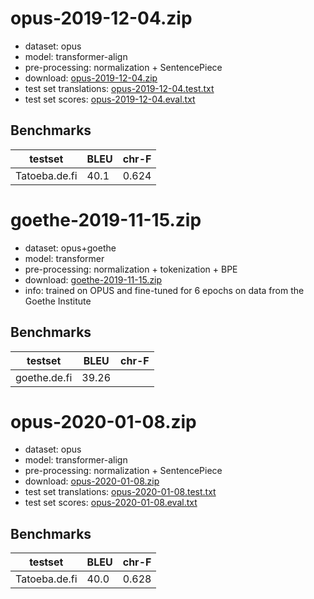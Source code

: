 # opus-2019-12-04.zip

* dataset: opus
* model: transformer-align
* pre-processing: normalization + SentencePiece
* download: [opus-2019-12-04.zip](https://object.pouta.csc.fi/OPUS-MT-models/de-fi/opus-2019-12-04.zip)
* test set translations: [opus-2019-12-04.test.txt](https://object.pouta.csc.fi/OPUS-MT-models/de-fi/opus-2019-12-04.test.txt)
* test set scores: [opus-2019-12-04.eval.txt](https://object.pouta.csc.fi/OPUS-MT-models/de-fi/opus-2019-12-04.eval.txt)

## Benchmarks

| testset               | BLEU  | chr-F |
|-----------------------|-------|-------|
| Tatoeba.de.fi 	| 40.1 	| 0.624 |



# goethe-2019-11-15.zip

* dataset: opus+goethe
* model: transformer
* pre-processing: normalization + tokenization + BPE
* download: [goethe-2019-11-15.zip](https://object.pouta.csc.fi/OPUS-MT-models/de-fi/goethe-2019-11-15.zip)
* info: trained on OPUS and fine-tuned for 6 epochs on data from the Goethe Institute

## Benchmarks

| testset               | BLEU  | chr-F |
|-----------------------|-------|-------|
| goethe.de.fi 	| 39.26	|	|
# opus-2020-01-08.zip

* dataset: opus
* model: transformer-align
* pre-processing: normalization + SentencePiece
* download: [opus-2020-01-08.zip](https://object.pouta.csc.fi/OPUS-MT-models/de-fi/opus-2020-01-08.zip)
* test set translations: [opus-2020-01-08.test.txt](https://object.pouta.csc.fi/OPUS-MT-models/de-fi/opus-2020-01-08.test.txt)
* test set scores: [opus-2020-01-08.eval.txt](https://object.pouta.csc.fi/OPUS-MT-models/de-fi/opus-2020-01-08.eval.txt)

## Benchmarks

| testset               | BLEU  | chr-F |
|-----------------------|-------|-------|
| Tatoeba.de.fi 	| 40.0 	| 0.628 |

